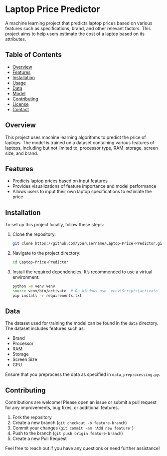 # Laptop Price Predictor

A machine learning project that predicts laptop prices based on various features such as specifications, brand, and other relevant factors. This project aims to help users estimate the cost of a laptop based on its attributes.

## Table of Contents

- [Overview](#overview)
- [Features](#features)
- [Installation](#installation)
- [Usage](#usage)
- [Data](#data)
- [Model](#model)
- [Contributing](#contributing)
- [License](#license)
- [Contact](#contact)

## Overview

This project uses machine learning algorithms to predict the price of laptops. The model is trained on a dataset containing various features of laptops, including but not limited to, processor type, RAM, storage, screen size, and brand. 

## Features

- Predicts laptop prices based on input features
- Provides visualizations of feature importance and model performance
- Allows users to input their own laptop specifications to estimate the price

## Installation

To set up this project locally, follow these steps:

1. Clone the repository:

    ```bash
    git clone https://github.com/yourusername/Laptop-Price-Predictor.git
    ```

2. Navigate to the project directory:

    ```bash
    cd Laptop-Price-Predictor
    ```

3. Install the required dependencies. It’s recommended to use a virtual environment:

    ```bash
    python -m venv venv
    source venv/bin/activate  # On Windows use `venv\Scripts\activate`
    pip install -r requirements.txt
    ```

## Data

The dataset used for training the model can be found in the `data` directory. The dataset includes features such as:

- Brand
- Processor
- RAM
- Storage
- Screen Size
- GPU

Ensure that you preprocess the data as specified in `data_preprocessing.py`.

## Contributing

Contributions are welcome! Please open an issue or submit a pull request for any improvements, bug fixes, or additional features.

1. Fork the repository
2. Create a new branch (`git checkout -b feature-branch`)
3. Commit your changes (`git commit -am 'Add new feature'`)
4. Push to the branch (`git push origin feature-branch`)
5. Create a new Pull Request


Feel free to reach out if you have any questions or need further assistance!
